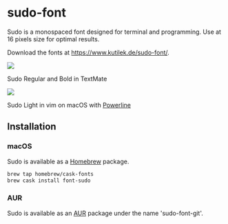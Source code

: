 # sudo-font

Sudo is a monospaced font designed for terminal and programming. Use at 16 pixels size for optimal results.

Download the fonts at https://www.kutilek.de/sudo-font/.

<img src="https://raw.github.com/jenskutilek/sudo-font/master/images/sudo-textmate-py.png">

Sudo Regular and Bold in TextMate

<img src="https://raw.github.com/jenskutilek/sudo-font/master/images/sudo-light-powerline.png">

Sudo Light in vim on macOS with [Powerline](https://github.com/powerline/powerline)

## Installation

### macOS

Sudo is available as a [Homebrew](https://brew.sh/) package.

```sh
brew tap homebrew/cask-fonts
brew cask install font-sudo
```

### AUR

Sudo is available as an [AUR](https://wiki.archlinux.org/index.php/Arch_User_Repository) package under the name 'sudo-font-git'.
